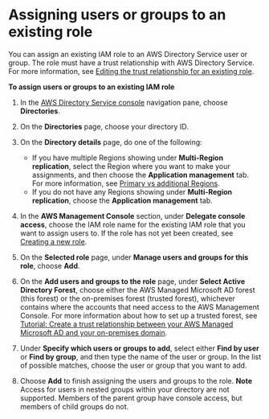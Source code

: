 # Assigning users or groups to an existing role<a name="assign_role"></a>

You can assign an existing IAM role to an AWS Directory Service user or group\. The role must have a trust relationship with AWS Directory Service\. For more information, see [Editing the trust relationship for an existing role](edit_trust.md)\.

**To assign users or groups to an existing IAM role**

1. In the [AWS Directory Service console](https://console.aws.amazon.com/directoryservicev2/) navigation pane, choose **Directories**\.

1. On the **Directories** page, choose your directory ID\.

1. On the **Directory details** page, do one of the following:
   + If you have multiple Regions showing under **Multi\-Region replication**, select the Region where you want to make your assignments, and then choose the **Application management** tab\. For more information, see [Primary vs additional Regions](multi-region-global-primary-additional.md)\.
   + If you do not have any Regions showing under **Multi\-Region replication**, choose the **Application management** tab\.

1. In the **AWS Management Console** section, under **Delegate console access**, choose the IAM role name for the existing IAM role that you want to assign users to\. If the role has not yet been created, see [Creating a new role](create_role.md)\. 

1. On the **Selected role** page, under **Manage users and groups for this role**, choose **Add**\.

1. On the **Add users and groups to the role** page, under **Select Active Directory Forest**, choose either the AWS Managed Microsoft AD forest \(this forest\) or the on\-premises forest \(trusted forest\), whichever contains where the accounts that need access to the AWS Management Console\. For more information about how to set up a trusted forest, see [Tutorial: Create a trust relationship between your AWS Managed Microsoft AD and your on\-premises domain](ms_ad_tutorial_setup_trust.md)\.

1. Under **Specify which users or groups to add**, select either **Find by user** or **Find by group**, and then type the name of the user or group\. In the list of possible matches, choose the user or group that you want to add\. 

1. Choose **Add** to finish assigning the users and groups to the role\.
**Note**  
Access for users in nested groups within your directory are not supported\. Members of the parent group have console access, but members of child groups do not\.